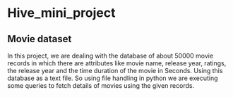 # Hive_mini_project
## Movie dataset
   In this project, we are dealing with the database of about 50000 movie records in which there are attributes like movie name, release year, ratings, the release year and the time duration of the movie in Seconds. Using this database as a text file. So using file handling in python we are executing some queries to fetch details of movies using the given records.

